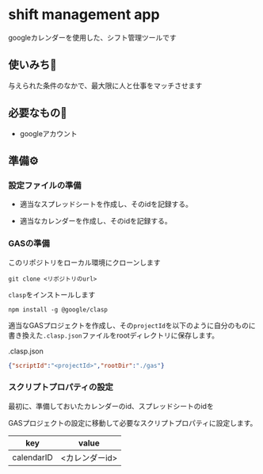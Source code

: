 # shift management app

googleカレンダーを使用した、シフト管理ツールです

## 使いみち🤷

与えられた条件のなかで、最大限に人と仕事をマッチさせます

## 必要なもの🧰

- googleアカウント

## 準備⚙️

### 設定ファイルの準備

- 適当なスプレッドシートを作成し、そのidを記録する。

- 適当なカレンダーを作成し、そのidを記録する。

### GASの準備

このリポジトリをローカル環境にクローンします

```
git clone <リポジトリのurl>
```

`clasp`をインストールします

```
npm install -g @google/clasp
```

適当なGASプロジェクトを作成し、その`projectId`を以下のように自分のものに書き換えた`.clasp.json`ファイルをrootディレクトリに保存します。

.clasp.json
```json
{"scriptId":"<projectId>","rootDir":"./gas"}
```

### スクリプトプロパティの設定

最初に、準備しておいたカレンダーのid、スプレッドシートのidを

GASプロジェクトの設定に移動して必要なスクリプトプロパティに設定します。


| key | value |
| ---- | ---- |
| calendarID | <カレンダーid> |

